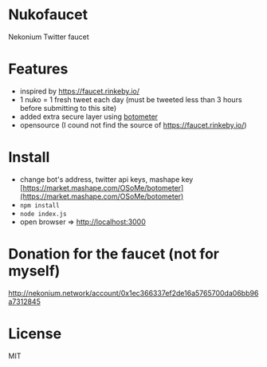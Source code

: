 # Nukofaucet
Nekonium Twitter faucet
# Features
* inspired by https://faucet.rinkeby.io/
* 1 nuko = 1 fresh tweet each day (must be tweeted less than 3 hours before submitting to this site)
* added extra secure layer using [botometer](https://botometer.iuni.iu.edu/#!/)
* opensource (I cound not find the source of https://faucet.rinkeby.io/)
# Install
* change bot's address, twitter api keys, mashape key [https://market.mashape.com/OSoMe/botometer](https://market.mashape.com/OSoMe/botometer)
* `npm install `
* `node index.js`
* open browser => [http://localhost:3000](http://localhost:3000)

# Donation for the faucet (not for myself)
http://nekonium.network/account/0x1ec366337ef2de16a5765700da06bb96a7312845

# License 
  MIT
